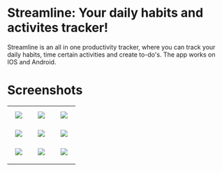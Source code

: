# Streamline: Your daily habits and activites tracker!

Streamline is an all in one productivity tracker, where you can track your daily habits, time certain activities and create to-do's. The app works on IOS and Android.

# Screenshots
<table>
  <tr>
    <td>
      <img src="https://user-images.githubusercontent.com/43125188/215011108-4fa3324e-43a5-4ffd-b08e-066a3d0975f5.png" style="padding: 10px"/>
    </td>
    <td>
      <img src="https://user-images.githubusercontent.com/43125188/215011174-0994e038-f2d9-49bf-841c-56f89213f235.png" style="padding: 10px"/>
    </td>
    <td>
      <img src="https://user-images.githubusercontent.com/43125188/215011180-9b1df971-1615-4d24-89d8-61ab640033dd.png" style="padding: 10px"/>
    </td>
  </tr>
  <tr>
    <td>
      <img src="https://user-images.githubusercontent.com/43125188/215011194-0525f0ac-d033-4a64-a820-a3c5f6eb3ff1.png" style="padding: 10px"/>
    </td>
    <td>
      <img src="https://user-images.githubusercontent.com/43125188/215011229-6634584a-b56c-4126-b6fd-23c010041288.png" style="padding: 10px"/>
    </td>
    <td>
      <img src="https://user-images.githubusercontent.com/43125188/215011236-5a899ba9-aa3f-4ac4-8fc1-4c9dc50379be.png" style="padding: 10px"/>
    </td>
  </tr>
  <tr>
    <td>
      <img src="https://user-images.githubusercontent.com/43125188/215011245-076fdaba-4ee5-4d61-842b-8690d0cd5edd.png" style="padding: 10px"/>
    </td>
    <td>
      <img src="https://user-images.githubusercontent.com/43125188/215011259-5820b94d-0698-4b73-8141-66c9cc0a521e.png" style="padding: 10px"/>
    </td>
    <td>
      <img src="https://user-images.githubusercontent.com/43125188/215011270-98269c01-c625-4719-81d8-ccf4dae9dd8f.png" style="padding: 10px"/>
    </td>
  </tr>
  <tr>
    <td>
      <img src="https://user-images.githubusercontent.com/43125188/21501
                </table>
